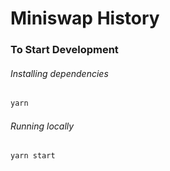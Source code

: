 # Miniswap History

### To Start Development

###### Installing dependencies
```bash
yarn
```

###### Running locally
```bash
yarn start
```
